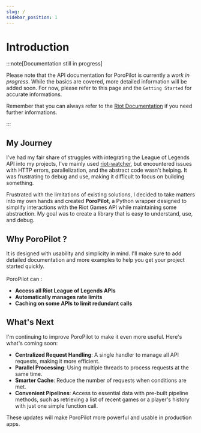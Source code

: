 ```yaml
---
slug: /
sidebar_position: 1
---
```



# Introduction

:::note[Documentation still in progress]

Please note that the API documentation for PoroPilot is currently a *work in progress*. While the basics are covered, more detailed information will be added soon. For now, please refer to this page and the ``Getting Started`` for accurate informations.

Remember that you can always refer to the [Riot Documentation](https://developer.riotgames.com/docs/lol) if you need further informations.

:::

## My Journey

I've had my fair share of struggles with integrating the League of Legends API into my projects, I've mainly used [riot-watcher](https://riot-watcher.readthedocs.io/en/latest/), but encountered issues with HTTP errors, parallelization, and the abstract code wasn't helping. It was frustrating to debug and use, making it difficult to focus on building something.

Frustrated with the limitations of existing solutions, I decided to take matters into my own hands and created **PoroPilot**, a Python wrapper designed to simplify interactions with the Riot Games API while maintaining some abstraction. 
My goal was to create a library that is easy to understand, use, and debug.

## Why PoroPilot ?

It is designed with usability and simplicity in mind. I'll make sure to add detailed documentation and more examples to help you get your project started quickly.\
\
PoroPilot can :

- **Access all Riot League of Legends APIs**
- **Automatically manages rate limits**
- **Caching on some APIs to limit redundant calls**

## What's Next

I'm continuing to improve PoroPilot to make it even more useful. Here's what's coming soon:
- **Centralized Request Handling**: A single handler to manage all API requests, making it more efficient.
- **Parallel Processing**: Using multiple threads to process requests at the same time.
- **Smarter Cache**: Reduce the number of requests when conditions are met.
- **Convenient Pipelines**: Access to essential data with pre-built pipeline methods, such as retrieving a list of recent games or a player's history with just one simple function call.


These updates will make PoroPilot more powerful and usable in production apps.
